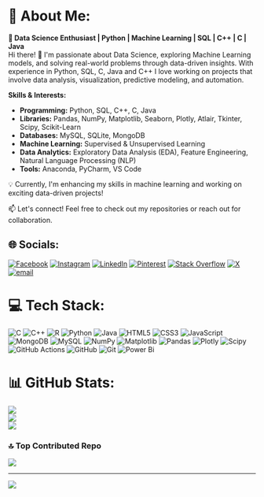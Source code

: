 # 💫 About Me:
**🚀 Data Science Enthusiast | Python | Machine Learning | SQL | C++ | C | Java** </br>
Hi there! 👋 I'm passionate about Data Science, exploring Machine Learning models, and solving real-world problems through data-driven insights. With experience in Python, SQL, C, Java and C++ I love working on projects that involve data analysis, visualization, predictive modeling, and automation.

**Skills & Interests:** </br>
- **Programming:** Python, SQL, C++, C, Java </br>
- **Libraries:** Pandas, NumPy, Matplotlib, Seaborn, Plotly, Atlair, Tkinter, Scipy, Scikit-Learn </br>
- **Databases:** MySQL, SQLite, MongoDB </br>
- **Machine Learning:** Supervised & Unsupervised Learning </br>
- **Data Analytics:** Exploratory Data Analysis (EDA), Feature Engineering, Natural Language Processing (NLP) </br>
- **Tools:** Anaconda, PyCharm, VS Code </br>

💡 Currently, I'm enhancing my skills in machine learning and working on exciting data-driven projects! </br>

📫 Let's connect! Feel free to check out my repositories or reach out for collaboration. </br>


## 🌐 Socials:
[![Facebook](https://img.shields.io/badge/Facebook-%231877F2.svg?logo=Facebook&logoColor=white)](https://facebook.com/https://www.facebook.com/pandu.purushotham.77) [![Instagram](https://img.shields.io/badge/Instagram-%23E4405F.svg?logo=Instagram&logoColor=white)](https://instagram.com/https://www.instagram.com/mr__purushotham__jv/) [![LinkedIn](https://img.shields.io/badge/LinkedIn-%230077B5.svg?logo=linkedin&logoColor=white)](https://linkedin.com/in/https://www.linkedin.com/in/jvpurushotham/) [![Pinterest](https://img.shields.io/badge/Pinterest-%23E60023.svg?logo=Pinterest&logoColor=white)](https://pinterest.com/https://in.pinterest.com/pandupuushotham/) [![Stack Overflow](https://img.shields.io/badge/-Stackoverflow-FE7A16?logo=stack-overflow&logoColor=white)](https://stackoverflow.com/users/https://stackoverflow.com/users/22986006/purushotham-j-v) [![X](https://img.shields.io/badge/X-black.svg?logo=X&logoColor=white)](https://x.com/https://x.com/Purushothamjv) [![email](https://img.shields.io/badge/Email-D14836?logo=gmail&logoColor=white)](mailto:jvpurushotham31@gmail.com) 

# 💻 Tech Stack:
![C](https://img.shields.io/badge/c-%2300599C.svg?style=flat&logo=c&logoColor=white) ![C++](https://img.shields.io/badge/c++-%2300599C.svg?style=flat&logo=c%2B%2B&logoColor=white) ![R](https://img.shields.io/badge/r-%23276DC3.svg?style=flat&logo=r&logoColor=white) ![Python](https://img.shields.io/badge/python-3670A0?style=flat&logo=python&logoColor=ffdd54) ![Java](https://img.shields.io/badge/java-%23ED8B00.svg?style=flat&logo=openjdk&logoColor=white) ![HTML5](https://img.shields.io/badge/html5-%23E34F26.svg?style=flat&logo=html5&logoColor=white) ![CSS3](https://img.shields.io/badge/css3-%231572B6.svg?style=flat&logo=css3&logoColor=white) ![JavaScript](https://img.shields.io/badge/javascript-%23323330.svg?style=flat&logo=javascript&logoColor=%23F7DF1E) ![MongoDB](https://img.shields.io/badge/MongoDB-%234ea94b.svg?style=flat&logo=mongodb&logoColor=white) ![MySQL](https://img.shields.io/badge/mysql-4479A1.svg?style=flat&logo=mysql&logoColor=white) ![NumPy](https://img.shields.io/badge/numpy-%23013243.svg?style=flat&logo=numpy&logoColor=white) ![Matplotlib](https://img.shields.io/badge/Matplotlib-%23ffffff.svg?style=flat&logo=Matplotlib&logoColor=black) ![Pandas](https://img.shields.io/badge/pandas-%23150458.svg?style=flat&logo=pandas&logoColor=white) ![Plotly](https://img.shields.io/badge/Plotly-%233F4F75.svg?style=flat&logo=plotly&logoColor=white) ![Scipy](https://img.shields.io/badge/SciPy-%230C55A5.svg?style=flat&logo=scipy&logoColor=%white) ![GitHub Actions](https://img.shields.io/badge/github%20actions-%232671E5.svg?style=flat&logo=githubactions&logoColor=white) ![GitHub](https://img.shields.io/badge/github-%23121011.svg?style=flat&logo=github&logoColor=white) ![Git](https://img.shields.io/badge/git-%23F05033.svg?style=flat&logo=git&logoColor=white) ![Power Bi](https://img.shields.io/badge/power_bi-F2C811?style=flat&logo=powerbi&logoColor=black)
# 📊 GitHub Stats:
![](https://github-readme-stats.vercel.app/api?username=jvpurushotham&theme=dark&hide_border=false&include_all_commits=true&count_private=true)<br/>
![](https://github-readme-streak-stats.herokuapp.com/?user=jvpurushotham&theme=dark&hide_border=false)<br/>
![](https://github-readme-stats.vercel.app/api/top-langs/?username=jvpurushotham&theme=dark&hide_border=false&include_all_commits=true&count_private=true&layout=compact)

### 🔝 Top Contributed Repo
![](https://github-contributor-stats.vercel.app/api?username=jvpurushotham&limit=5&theme=dark&combine_all_yearly_contributions=true)

---
[![](https://visitcount.itsvg.in/api?id=jvpurushotham&icon=0&color=0)](https://visitcount.itsvg.in)

